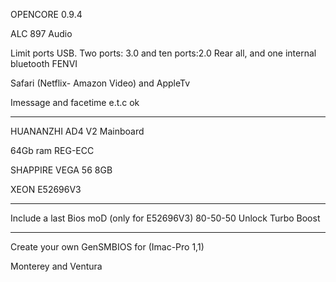 OPENCORE 0.9.4

ALC 897 Audio

Limit ports USB. Two ports: 3.0 and ten ports:2.0 Rear all, and one internal bluetooth FENVI

Safari (Netflix- Amazon Video) and AppleTv

Imessage and facetime e.t.c ok

------------------------------------------

HUANANZHI AD4 V2 Mainboard

64Gb ram REG-ECC

SHAPPIRE VEGA 56 8GB

XEON E52696V3

------------------------------------------
Include a last Bios moD (only for E52696V3) 80-50-50 Unlock Turbo Boost

------------------------------------------
Create your own GenSMBIOS for (Imac-Pro 1,1)

Monterey and Ventura

